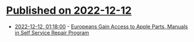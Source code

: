 # [Published on 2022-12-12](index.md)

* [2022-12-12, 01:18:00](https://soylentnews.org/article.pl?sid=22/12/11/0142229&from=rss) - [Europeans Gain Access to Apple Parts, Manuals in Self Service Repair Program](https://soylentnews.org/article.pl?sid=22/12/11/0142229&from=rss)
